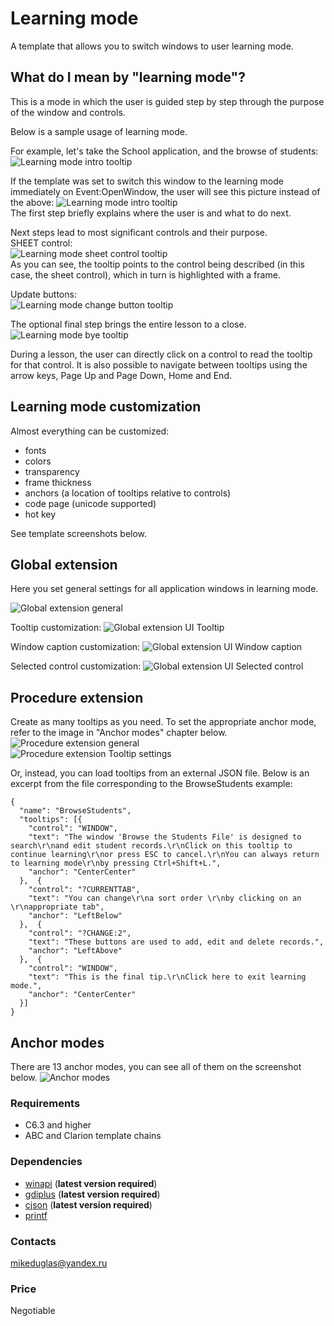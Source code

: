 # Learning mode

A template that allows you to switch windows to user learning mode.

## What do I mean by "learning mode"?  
This is a mode in which the user is guided step by step through the purpose of the window and controls.  
  
Below is a sample usage of learning mode.  

For example, let's take the School application, and the browse of students:
![Learning mode intro tooltip](https://github.com/mikeduglas/Learning-mode/blob/master/screenshots/browsestudents.jpg?raw=true)  

If the template was set to switch this window to the learning mode immediately on Event:OpenWindow, the user will see this picture instead of the above:
![Learning mode intro tooltip](https://github.com/mikeduglas/Learning-mode/blob/master/screenshots/lm-browse-intro-tooltip.jpg?raw=true)  
The first step briefly explains where the user is and what to do next.  

Next steps lead to most significant controls and their purpose.  
SHEET control:  
![Learning mode sheet control tooltip](https://github.com/mikeduglas/Learning-mode/blob/master/screenshots/lm-browse-sheet-tooltip.jpg?raw=true)  
As you can see, the tooltip points to the control being described (in this case, the sheet control), which in turn is highlighted with a frame.

Update buttons:  
![Learning mode change button tooltip](https://github.com/mikeduglas/Learning-mode/blob/master/screenshots/lm-browse-change-button-tooltip.jpg?raw=true)  

The optional final step brings the entire lesson to a close.
![Learning mode bye tooltip](https://github.com/mikeduglas/Learning-mode/blob/master/screenshots/lm-browse-bye-tooltip.jpg?raw=true)  

During a lesson, the user can directly click on a control to read the tooltip for that control. It is also possible to navigate between tooltips using the arrow keys, Page Up and Page Down, Home and End.

## Learning mode customization
Almost everything can be customized: 
- fonts
- colors
- transparency
- frame thickness
- anchors (a location of tooltips relative to controls)
- code page (unicode supported)
- hot key

See template screenshots below.

## Global extension
Here you set general settings for all application windows in learning  mode.

![Global extension general](https://github.com/mikeduglas/Learning-mode/blob/master/screenshots/tpl-general.jpg?raw=true)  

Tooltip customization:
![Global extension UI Tooltip](https://github.com/mikeduglas/Learning-mode/blob/master/screenshots/tpl-ui-tooltip.jpg?raw=true)  

Window caption customization:
![Global extension UI Window caption](https://github.com/mikeduglas/Learning-mode/blob/master/screenshots/tpl-ui-caption.jpg?raw=true)  

Selected control customization:
![Global extension UI Selected control](https://github.com/mikeduglas/Learning-mode/blob/master/screenshots/tpl-ui-control.jpg?raw=true)  

## Procedure extension
Create as many tooltips as you need. To set the appropriate anchor mode, refer to the image in "Anchor modes" chapter below.
![Procedure extension general](https://github.com/mikeduglas/Learning-mode/blob/master/screenshots/tpl-local-general.jpg?raw=true)  
![Procedure extension Tooltip settings](https://github.com/mikeduglas/Learning-mode/blob/master/screenshots/tpl-local-tooltip-settings.jpg?raw=true)  

Or, instead, you can load tooltips from an external JSON file. Below is an excerpt from the file corresponding to the BrowseStudents example:

```
{
  "name": "BrowseStudents",
  "tooltips": [{
    "control": "WINDOW",
    "text": "The window 'Browse the Students File' is designed to search\r\nand edit student records.\r\nClick on this tooltip to continue learning\r\nor press ESC to cancel.\r\nYou can always return to learning mode\r\nby pressing Ctrl+Shift+L.",
    "anchor": "CenterCenter"
  },  {
    "control": "?CURRENTTAB",
    "text": "You can change\r\na sort order \r\nby clicking on an \r\nappropriate tab",
    "anchor": "LeftBelow"
  },  {
    "control": "?CHANGE:2",
    "text": "These buttons are used to add, edit and delete records.",
    "anchor": "LeftAbove"
  },  {
    "control": "WINDOW",
    "text": "This is the final tip.\r\nClick here to exit learning mode.",
    "anchor": "CenterCenter"
  }]
}
```
## Anchor modes
There are 13 anchor modes, you can see all of them on the screenshot below.
![Anchor modes](https://github.com/mikeduglas/Learning-mode/blob/master/screenshots/anchors.jpg?raw=true)  

### Requirements
- C6.3 and higher
- ABC and Clarion template chains

### Dependencies
- [winapi](https://github.com/mikeduglas/winapi) (**latest version required**)
- [gdiplus](https://github.com/mikeduglas/gdiplus) (**latest version required**)
- [cjson](https://github.com/mikeduglas/cjson) (**latest version required**)
- [printf](https://github.com/mikeduglas/printf)

### Contacts
mikeduglas@yandex.ru

### Price
Negotiable
